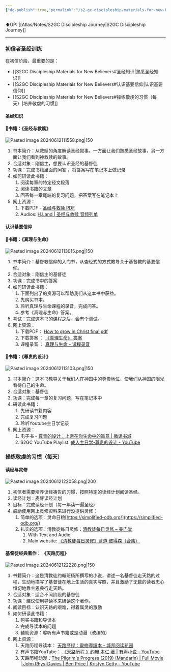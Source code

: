 ```yaml
---
{"dg-publish":true,"permalink":"/s2-gc-discipleship-materials-for-new-believers/"}
---
```


⬆️UP: [[Atlas/Notes/S2GC Discipleship Journey\|S2GC Discipleship Journey]]

---
### 初信者圣经训练
在初信阶段，最重要的是：
- [[S2GC Discipleship Materials for New Believers#圣经知识\|熟悉圣经知识]]
- [[S2GC Discipleship Materials for New Believers#认识基要信仰\|认识基要信仰]]
- [[S2GC Discipleship Materials for New Believers#操练敬虔的习惯（每天）\|培养敬虔的习惯]]

#### 圣经知识

#### 📕书籍：《**圣经与救赎**》
![Pasted image 20240612111558.png|150](/img/user/Atlas/Utility/Images/Pasted%20image%2020240612111558.png)
1. 书本简介：从救赎的角度解读圣经叙事。一方面让我们熟悉圣经故事，另一方面让我们看到神救赎的故事。
2. 合适对象：刚信主，想要认识圣经的基督徒
3. 功课：完成书籍里面的问答 ，将答案写在笔记本上做记录
4. 如何研读此书籍：
	1. 阅读每章的特定经文段落
	2. 阅读书籍的文章
	3. 回答每一章尾端的复习问题，把答案写在笔记本上
5. 网上资源：
	1. 下载PDF - [圣经与救赎 PDF](https://christinejin.org/pdf/Christian/%E5%9C%A3%E7%BB%8F%E4%B8%8E%E6%95%91%E8%B5%8E(%E8%89%AF%E5%8F%8B%E5%9C%A3%E7%BB%8F%E5%AD%A6%E9%99%A2).pdf)
	2. Audios:  [H.Land | 圣经与救赎 音频列单](https://h.land/blog/tag/1184)

#### 认识基要信仰

#### 📕书籍：《**真理与生命**》
![Pasted image 20240612113015.png|150](/img/user/Atlas/Utility/Images/Pasted%20image%2020240612113015.png)
1. 书本简介：基督教信仰的入门书，从查经式的方式教导关于基督教的基要信仰。
2. 合适对象：刚信主的基督徒
3. 功课：完成书中的答案
4. 如何研读此书籍：
	1. 下面列出了的资源可以帮助我们从这本书中获益。
	2. 先购买书本。
	3. 聆听真理与生命课程的录音，完成问答。
	4. 参考《真理与生命》答案。
5. 考试：完成这本书的课程之后，会有个测试。
6. 网上资源：
	1. 下载PDF： [How to grow in Christ final.pdf](https://www.dropbox.com/s/6colk8pp0l81ykx/How%20to%20grow%20in%20Christ%20final.pdf?dl=0)
	2. 下载答案 ： [《真理生命》 答案](https://reformedsingapore.com/howtogrowinchristanswer/)
	3. 课程录音 ： [真理与生命 - 课程录音](https://reformedsingapore.com/gaigezhongmianfeiluyin/)

#### 📕书籍：《**尊贵的设计**》
![Pasted image 20240612113103.png|150](/img/user/Atlas/Utility/Images/Pasted%20image%2020240612113103.png)
1. 书本简介：这本书教导关于我们人在神国中的尊贵地位，使我们从神国的眼光看待自己的生命。
2. 合适对象：基督徒
3. 功课：完成每一章的复习问题，写在笔记本中
4. 研读此书籍：
	1. 先研读书籍内容
	2. 完成复习问题
	3. 聆听Youtube主日学记录
5. 网上资源：
	1. 电子书 - [尊贵的设计：上帝在你生命中的旨意 | 微读书城](https://wdbook.com/dp/65303622373377) 
	2. S2GC YouTube Playlist: [成人主日学-尊贵的设计 - YouTube](https://youtube.com/playlist?list=PLo3D1_2a996NoBNVwkINr4cMj3icXAaQG&si=ytuX2WnbYlmv0YFH)

### 操练敬虔的习惯（每天）

#### 读经与灵修
![Pasted image 20240612122058.png|200](/img/user/Atlas/Utility/Images/Pasted%20image%2020240612122058.png)
1. 初信者需要培养读经祷告的习惯，按照特定的读经计划阅读圣经。
2. 读经计划：麦琴读经计划
3. 目标：完成读经计划（每一年读一遍圣经）
4. 鼓励使用网上灵修资料来进行没提供灵修：
	1. 简单的选项：灵命日粮[https://simplified-odb.org/](https://simplified-odb.org/)
	2. 扎实的选项：清教徒每日灵修：[清教徒每日灵修 – 美门堂](https://meimentang.com/?p=20094)
		1. With Text and Audio
		2. Main website: [《清教徒每日灵修》蓝道·彼得森（合集）](https://h.land/blog/95971)

#### 基督徒经典著作： 《天路历程》
![Pasted image 20240612122228.png|150](/img/user/Atlas/Utility/Images/Pasted%20image%2020240612122228.png) 
1. 书籍简介：这是清教徒约翰班杨所撰写的小说，讲述一名基督徒走天路的过程，生动地描写了基督徒在地上生活的真实写照，并且激励了无数的读者忠心恒切地靠主恩典行走天路。
2. 合适对象：适合不同阶段的基督徒
3. 功课：建议使用导读本来研读这个著作。
4. 阅读目标：认识天路的艰难，得着属灵的激励
5. 如何研读此书籍：
	1. 购买书籍和导读本
	2. 完成导读本的问题
	3. 辅助资源：聆听有声书籍或是动漫（改编的）
6. 网上资源：
	1. 天路历程导读本： [天路歷程：靈修導讀本 - 城邦阅读花园](https://www.cite.com.my/product_info.php?products_id=332006)
	2. 有声书籍YouTube： [《天路历程 》约翰.本仁 著 | 有声小说 - YouTube](https://www.youtube.com/watch?v=TrqgWfVeo7g&t=601s)
	3. 天路历程动漫：[The Pilgrim's Progress (2019) (Mandarin) | Full Movie | John Rhys-Davies | Ben Price | Kristyn Getty - YouTube](https://www.youtube.com/watch?v=SGb1Awp54tk&t=1528s&pp=ygUM5aSp6Lev5Y6G56iL)